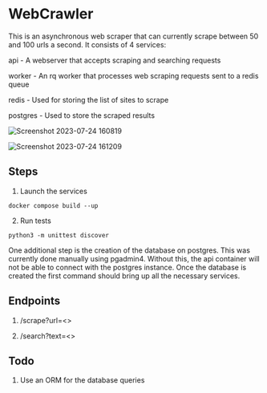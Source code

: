 # WebCrawler
This is an asynchronous web scraper that can currently scrape between 50 and 100 urls a second. It consists of 4 services:

api - A webserver that accepts scraping and searching requests

worker - An rq worker that processes web scraping requests sent to a redis queue

redis - Used for storing the list of sites to scrape

postgres - Used to store the scraped results


![Screenshot 2023-07-24 160819](https://github.com/abhishmitra/WebCrawler/assets/4780519/d22d2e1f-7729-4a67-aa53-b2c6c548f69e)


![Screenshot 2023-07-24 161209](https://github.com/abhishmitra/WebCrawler/assets/4780519/0f8661ad-fae0-40b1-a58d-e174364241b0)



## Steps 

1. Launch the services

`docker compose build --up`

2. Run tests
   
`python3 -m unittest discover`

One additional step is the creation of the database on postgres. This was currently done manually using pgadmin4. Without this, the api container will not be able to connect with the postgres instance. Once the database is created the first command should bring up all the necessary services.


## Endpoints
1. /scrape?url=<<URL>>

2. /search?text=<<text>>

## Todo
1. Use an ORM for the database queries
